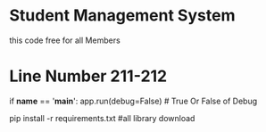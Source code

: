 # Student Management System

this code free for all Members 

# Line Number 211-212
if __name__ == '__main__':
    app.run(debug=False)  # True Or False of Debug


pip install -r requirements.txt    #all library download